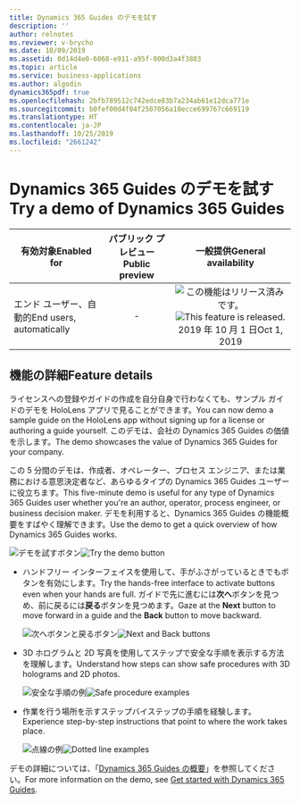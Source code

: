 ```yaml
---
title: Dynamics 365 Guides のデモを試す
description: ''
author: relnotes
ms.reviewer: v-brycho
ms.date: 10/09/2019
ms.assetid: 0d14d4e0-6068-e911-a95f-000d3a4f3883
ms.topic: article
ms.service: business-applications
ms.author: algodin
dynamics365pdf: true
ms.openlocfilehash: 2bfb789512c742edce83b7a234ab61e12dca771e
ms.sourcegitcommit: b0fef00d4f04f2507056a10ecce699767c669119
ms.translationtype: HT
ms.contentlocale: ja-JP
ms.lasthandoff: 10/25/2019
ms.locfileid: "2661242"
---
```

# <a name="try-a-demo-of-dynamics-365-guides"></a><span data-ttu-id="bc66e-102">Dynamics 365 Guides のデモを試す</span><span class="sxs-lookup"><span data-stu-id="bc66e-102">Try a demo of Dynamics 365 Guides</span></span>


| <span data-ttu-id="bc66e-103">有効対象</span><span class="sxs-lookup"><span data-stu-id="bc66e-103">Enabled for</span></span>    |  <span data-ttu-id="bc66e-104">パブリック プレビュー</span><span class="sxs-lookup"><span data-stu-id="bc66e-104">Public preview</span></span> | <span data-ttu-id="bc66e-105">一般提供</span><span class="sxs-lookup"><span data-stu-id="bc66e-105">General availability</span></span> | 
| ---------- | :----------: |:----------: |
|<span data-ttu-id="bc66e-106">エンド ユーザー、自動的</span><span class="sxs-lookup"><span data-stu-id="bc66e-106">End users, automatically</span></span>|-| <span data-ttu-id="bc66e-107">![この機能はリリース済みです。](/dynamics365-release-plan/media/green-checkmark.png "この機能はリリース済みです。")</span><span class="sxs-lookup"><span data-stu-id="bc66e-107">![This feature is released.](/dynamics365-release-plan/media/green-checkmark.png "This feature is released.")</span></span> <span data-ttu-id="bc66e-108">2019 年 10 月 1 日</span><span class="sxs-lookup"><span data-stu-id="bc66e-108">Oct 1, 2019</span></span>|






## <a name="feature-details"></a><span data-ttu-id="bc66e-109">機能の詳細</span><span class="sxs-lookup"><span data-stu-id="bc66e-109">Feature details</span></span>
<!--feature detail start -->
<span data-ttu-id="bc66e-110">ライセンスへの登録やガイドの作成を自分自身で行わなくても、サンプル ガイドのデモを HoloLens アプリで見ることができます。</span><span class="sxs-lookup"><span data-stu-id="bc66e-110">You can now demo a sample guide on the HoloLens app without signing up for a license or authoring a guide yourself.</span></span> <span data-ttu-id="bc66e-111">このデモは、会社の Dynamics 365 Guides の価値を示します。</span><span class="sxs-lookup"><span data-stu-id="bc66e-111">The demo showcases the value of Dynamics 365 Guides for your company.</span></span>

<span data-ttu-id="bc66e-112">この 5 分間のデモは、作成者、オペレーター、プロセス エンジニア、または業務における意思決定者など、あらゆるタイプの Dynamics 365 Guides ユーザーに役立ちます。</span><span class="sxs-lookup"><span data-stu-id="bc66e-112">This five-minute demo is useful for any type of Dynamics 365 Guides user whether you're an author, operator, process engineer, or business decision maker.</span></span> <span data-ttu-id="bc66e-113">デモを利用すると、Dynamics 365 Guides の機能概要をすばやく理解できます。</span><span class="sxs-lookup"><span data-stu-id="bc66e-113">Use the demo to get a quick overview of how Dynamics 365 Guides works.</span></span>

<span data-ttu-id="bc66e-114">![デモを試すボタン](media/try-demo.png "デモを試すボタン")</span><span class="sxs-lookup"><span data-stu-id="bc66e-114">![Try the demo button](media/try-demo.png "Try the demo button")</span></span>

- <span data-ttu-id="bc66e-115">ハンドフリー インターフェイスを使用して、手がふさがっているときでもボタンを有効にします。</span><span class="sxs-lookup"><span data-stu-id="bc66e-115">Try the hands-free interface to activate buttons even when your hands are full.</span></span> <span data-ttu-id="bc66e-116">ガイドで先に進むには**次へ**ボタンを見つめ、前に戻るには**戻る**ボタンを見つめます。</span><span class="sxs-lookup"><span data-stu-id="bc66e-116">Gaze at the **Next** button to move forward in a guide and the **Back** button to move backward.</span></span>

   <span data-ttu-id="bc66e-117">![次へボタンと戻るボタン](media/navigate-example.png "次へボタンと戻るボタン")</span><span class="sxs-lookup"><span data-stu-id="bc66e-117">![Next and Back buttons](media/navigate-example.png "Next and Back buttons")</span></span>

- <span data-ttu-id="bc66e-118">3D ホログラムと 2D 写真を使用してステップで安全な手順を表示する方法を理解します。</span><span class="sxs-lookup"><span data-stu-id="bc66e-118">Understand how steps can show safe procedures with 3D holograms and 2D photos.</span></span>

   <span data-ttu-id="bc66e-119">![安全な手順の例](media/step-example-1.png "安全な手順の例")</span><span class="sxs-lookup"><span data-stu-id="bc66e-119">![Safe procedure examples](media/step-example-1.png "Safe procedure examples")</span></span>

- <span data-ttu-id="bc66e-120">作業を行う場所を示すステップバイステップの手順を経験します。</span><span class="sxs-lookup"><span data-stu-id="bc66e-120">Experience step-by-step instructions that point to where the work takes place.</span></span>

   <span data-ttu-id="bc66e-121">![点線の例](media/step-example-2.png "点線の例")</span><span class="sxs-lookup"><span data-stu-id="bc66e-121">![Dotted line examples](media/step-example-2.png "Dotted line examples")</span></span>

<span data-ttu-id="bc66e-122">デモの詳細については、「[Dynamics 365 Guides の概要](https://docs.microsoft.com/dynamics365/mixed-reality/guides/get-started)」を参照してください。</span><span class="sxs-lookup"><span data-stu-id="bc66e-122">For more information on the demo, see [Get started with Dynamics 365 Guides](https://docs.microsoft.com/dynamics365/mixed-reality/guides/get-started).</span></span>
<!--feature detail end -->









